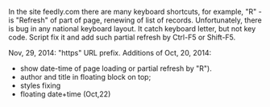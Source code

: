 In the site feedly.com there are many keyboard shortcuts, for example, "R" - is "Refresh" of part of page, renewing of list of records. Unfortunately, there is bug in any national keyboard layout. It catch keyboard letter, but not key code. Script fix it and add such partial refresh by Ctrl-F5 or Shift-F5.

Nov, 29, 2014: "https" URL prefix.
Additions of  Oct, 20, 2014:

* show date-time of page loading or partial refresh by "R").
* author and title in floating block on top;
* styles fixing
* floating date+time (Oct,22)